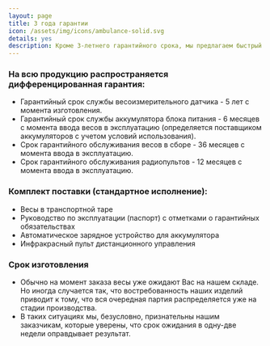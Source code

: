 ```yaml
---
layout: page
title: 3 года гарантии
icon: /assets/img/icons/ambulance-solid.svg
details: yes
description: Кроме 3-летнего гарантийного срока, мы предлагаем быстрый ремонт любой сложности, в том числе и моделей, снятых с производства. Плюс - помощь в проведении обязательных ежегодных поверок, бесплатная профилактика и помощь в решении проблем в экплуатации.
---
```

<section class="service-area grey-bg pb-70 pt-60">
<div class="container">
    <div class="row">
        <div class="col-md-12">
            <div class="service-details mb-40">
                <h3>На всю продукцию распространяется дифференцированная гарантия:</h3>
                <ul>
                    <li>Гарантийный срок службы весоизмерительного датчика - 5 лет с момента изготовления.</li>
                    <li>Гарантийный срок службы аккумулятора блока питания - 6 месяцев с момента ввода весов в эксплуатацию (определяется поставщиком аккумуляторов с учетом условий использования).</li>
                    <li>Срок гарантийного обслуживания весов в сборе - 36 месяцев с момента ввода в эксплуатацию.</li>
                    <li>Срок гарантийного обслуживания радиопультов - 12 месяцев с момента ввода в эксплуатацию.</li>
                </ul>
                <h3>Комплект поставки (стандартное исполнение):</h3>
                <ul>
                    <li>Bесы в транспортной таре</li>
                    <li>Руководство по эксплуатации (паспорт) с отметками о гарантийных обязательствах</li>
                    <li>Автоматическое зарядное устройство для аккумулятора</li>
                    <li>Инфракрасный пульт дистанционного управления</li>
                </ul>
                <h3>Срок изготовления</h3>
                <ul>
                    <li>Обычно на момент заказа весы уже ожидают Вас на нашем складе. Но иногда случается так, что востребованность наших изделий приводит к тому, что вся очередная партия распределяется уже на стадии производства.</li>
                    <li>В таких ситуациях мы, безусловно, признательны нашим заказчикам, которые уверены, что срок ожидания в одну-две недели оправдывает результат.</li>
                </ul>
            </div>
        </div>
    </div>
</div>
</section>
